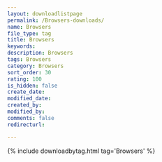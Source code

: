 ```yaml
---
layout: downloadlistpage
permalink: /Browsers-downloads/
name: Browsers
file_type: tag
title: Browsers
keywords:
description: Browsers
tags: Browsers
category: Browsers
sort_order: 30
rating: 100
is_hidden: false
create_date:
modified_date:
created_by:
modified_by:
comments: false
redirecturl:

---
```

 {% include downloadbytag.html tag='Browsers' %}
